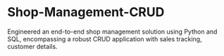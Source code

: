# Shop-Management-CRUD
Engineered an end-to-end shop management solution using Python and SQL, encompassing a robust CRUD  application with sales tracking, customer details.
